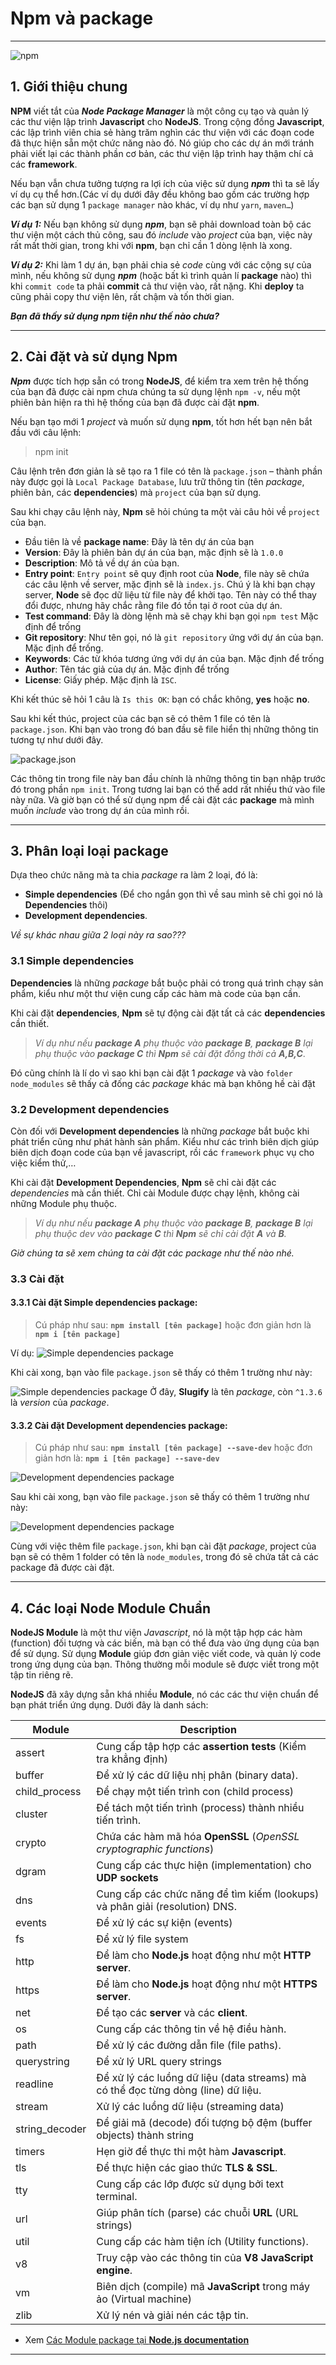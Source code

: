 # Npm và package

---

![npm](./image/001.png 'npm')

## 1. Giới thiệu chung

**NPM** viết tắt của **_Node Package Manager_** là một công cụ tạo và quản lý các thư viện lập trình **Javascript** cho **NodeJS**. Trong cộng đồng **Javascript**, các lập trình viên chia sẻ hàng trăm nghìn các thư viện với các đoạn code đã thực hiện sẵn một chức năng nào đó. Nó giúp cho các dự án mới tránh phải viết lại các thành phần cơ bản, các thư viện lập trình hay thậm chí cả các **framework**.

Nếu bạn vẫn chưa tưởng tượng ra lợi ích của việc sử dụng **_npm_** thì ta sẽ lấy ví dụ cụ thể hơn.(Các ví dụ dưới đây đều không bao gồm các trường hợp các bạn sử dụng 1 `package manager` nào khác, ví dụ như `yarn`, `maven…`)

_**Ví dụ 1:**_ Nếu bạn không sử dụng **_npm_**, bạn sẽ phải download toàn bộ các thư viện một cách thủ công, sau đó _include_ vào _project_ của bạn, việc này rất mất thời gian, trong khi với **npm**, bạn chỉ cần 1 dòng lệnh là xong.

**_Ví dụ 2:_** Khi làm 1 dự án, bạn phải chia sẻ _code_ cùng với các cộng sự của mình, nếu không sử dụng **_npm_** (hoặc bất kì trình quản lí **package** nào) thì khi `commit code` ta phải **commit** cả thư viện vào, rất nặng. Khi **deploy** ta cũng phải copy thư viện lên, rất chậm và tốn thời gian.

**_Bạn đã thấy sử dụng npm tiện như thế nào chưa?_**

---

## 2. Cài đặt và sử dụng Npm

**_Npm_** được tích hợp sẵn có trong **NodeJS**, để kiểm tra xem trên hệ thống của bạn đã được cài npm chưa chúng ta sử dụng lệnh `npm -v`, nếu một phiên bản hiện ra thì hệ thống của bạn đã được cài đặt **npm**.

Nếu bạn tạo mới 1 _project_ và muốn sử dụng **npm**, tốt hơn hết bạn nên bắt đầu với câu lệnh:

> npm init

Câu lệnh trên đơn giản là sẽ tạo ra 1 file có tên là `package.json` – thành phần này được gọi là `Local Package Database`, lưu trữ thông tin (tên _package_, phiên bản, các **dependencies**) mà `project` của bạn sử dụng.

Sau khi chạy câu lệnh này, **Npm** sẽ hỏi chúng ta một vài câu hỏi về `project` của bạn.

- Đầu tiên là về **package name**: Đây là tên dự án của bạn
- **Version**: Đây là phiên bản dự án của bạn, mặc định sẽ là `1.0.0`
- **Description**: Mô tả về dự án của bạn.
- **Entry point**: `Entry point` sẽ quy định root của **Node**, file này sẽ chứa các câu lệnh về server, mặc định sẽ là `index.js`. Chú ý là khi bạn chạy server, **Node** sẽ đọc dữ liệu từ file này để khởi tạo. Tên này có thể thay đổi được, nhưng hãy chắc rằng file đó tồn tại ở root của dự án.
- **Test command**: Đây là dòng lệnh mà sẽ chạy khi bạn gọi `npm test` Mặc định để trống
- **Git repository**: Như tên gọi, nó là `git repository` ứng với dự án của bạn. Mặc định để trống.
- **Keywords**: Các từ khóa tương ứng với dự án của bạn. Mặc định để trống
- **Author**: Tên tác giả của dự án. Mặc định để trống
- **License**: Giấy phép. Mặc định là `ISC`.

Khi kết thúc sẽ hỏi 1 câu là `Is this OK`: bạn có chắc không, **yes** hoặc **no**.

Sau khi kết thúc, project của các bạn sẽ có thêm 1 file có tên là `package.json`. Khi bạn vào trong đó ban đầu sẽ file hiển thị những thông tin tương tự như dưới đây.

![package.json](./image/002.png 'package.json')

Các thông tin trong file này ban đầu chính là những thông tin bạn nhập trước đó trong phần `npm init`. Trong tương lai bạn có thể add rất nhiều thứ vào file này nữa. Và giờ bạn có thể sử dụng npm để cài đặt các **package** mà mình muốn _include_ vào trong dự án của mình rồi.

---

## 3. Phân loại loại package

Dựa theo chức năng mà ta chia _package_ ra làm 2 loại, đó là:

- **Simple dependencies** (Để cho ngắn gọn thì về sau mình sẽ chỉ gọi nó là **Dependencies** thôi)
- **Development dependencies**.

_Về sự khác nhau giữa 2 loại này ra sao???_

### 3.1 Simple dependencies

**Dependencies** là những _package_ bắt buộc phải có trong quá trình chạy sản phẩm, kiểu như một thư viện cung cấp các hàm mà code của bạn cần.

Khi cài đặt **dependencies**, **Npm** sẽ tự động cài đặt tất cả các **dependencies** cần thiết.

> _Ví dụ như nếu **package A** phụ thuộc vào **package B**, **package B** lại phụ thuộc vào **package C** thì **Npm** sẽ cài đặt đồng thời cả **A,B,C**_.

Đó cũng chính là lí do vì sao khi bạn cài đặt 1 _package_ và vào `folder node_modules` sẽ thấy cả đống các _package_ khác mà bạn không hề cài đặt

### 3.2 Development dependencies

Còn đối với **Development dependencies** là những _package_ bắt buộc khi phát triển cũng như phát hành sản phẩm. Kiểu như các trình biên dịch giúp biên dịch đoạn code của bạn về javascript, rồi các `framework` phục vụ cho việc kiểm thử,…

Khi cài đặt **Development Dependencies**, **Npm** sẽ chỉ cài đặt các _dependencies_ mà cần thiết. Chỉ cài Module được chạy lệnh, không cài những Module phụ thuộc.

> _Ví dụ như nếu **package A** phụ thuộc vào **package B**, **package B** lại phụ thuộc dev vào **package C** thì **Npm** sẽ chỉ cài đặt **A** và **B**._

_Giờ chúng ta sẽ xem chúng ta cài đặt các package như thế nào nhé._

### 3.3 Cài đặt

#### 3.3.1 Cài đặt Simple dependencies package:

> Cú pháp như sau: **`npm install [tên package]`**
> hoặc đơn giản hơn là **`npm i [tên package]`**

Ví dụ:
![Simple dependencies package](./image/003.png 'Simple dependencies package')

Khi cài xong, bạn vào file `package.json` sẽ thấy có thêm 1 trường như này:

![Simple dependencies package](./image/004.png 'Simple dependencies package')
Ở đây, **Slugify** là tên _package_, còn `^1.3.6` là _version_ của _package_.

#### 3.3.2 Cài đặt Development dependencies package:

> Cú pháp như sau: **`npm install [tên package] --save-dev`**
> hoặc đơn giản hơn là: **`npm i [tên package] --save-dev`**

![Development dependencies package](./image/005.png 'Development dependencies package')

Sau khi cài xong, bạn vào file `package.json` sẽ thấy có thêm 1 trường như này:

![Development dependencies package](./image/006.png 'Development dependencies package')

Cùng với việc thêm file `package.json`, khi bạn cài đặt _package_, project của bạn sẽ có thêm 1 folder có tên là `node_modules`, trong đó sẽ chứa tất cả các package đã được cài đặt.

---

## 4. Các loại Node Module Chuẩn

**NodeJS Module** là một thư viện _Javascript_, nó là một tập hợp các hàm (function) đối tượng và các biến, mà bạn có thể đưa vào ứng dụng của bạn để sử dụng. Sử dụng **Module** giúp đơn giản việc viết code, và quản lý code trong ứng dụng của bạn. Thông thường mỗi module sẽ được viết trong một tập tin riêng rẽ.

**NodeJS** đã xây dựng sẵn khá nhiều **Module**, nó các các thư viện chuẩn để bạn phát triển ứng dụng. Dưới đây là danh sách:

| Module         | Description                                                                       |
| -------------- | --------------------------------------------------------------------------------- |
| assert         | Cung cấp tập hợp các **assertion tests** (Kiểm tra khẳng định)                    |
| buffer         | Để xử lý các dữ liệu nhị phân (binary data).                                      |
| child_process  | Để chạy một tiến trình con (child process)                                        |
| cluster        | Để tách một tiến trình (process) thành nhiều tiến trình.                          |
| crypto         | Chứa các hàm mã hóa **OpenSSL** (_OpenSSL cryptographic functions_)               |
| dgram          | Cung cấp các thực hiện (implementation) cho **UDP sockets**                       |
| dns            | Cung cấp các chức năng để tìm kiếm (lookups) và phân giải (resolution) DNS.       |
| events         | Để xử lý các sự kiện (events)                                                     |
| fs             | Để xử lý file system                                                              |
| http           | Để làm cho **Node.js** hoạt động như một **HTTP server**.                         |
| https          | Để làm cho **Node.js** hoạt động như một **HTTPS server**.                        |
| net            | Để tạo các **server** và các **client**.                                          |
| os             | Cung cấp các thông tin về hệ điều hành.                                           |
| path           | Để xử lý các đường dẫn file (file paths).                                         |
| querystring    | Để xử lý URL query strings                                                        |
| readline       | Để xử lý các luồng dữ liệu (data streams) mà có thể đọc từng dòng (line) dữ liệu. |
| stream         | Xử lý các luồng dữ liệu (streaming data)                                          |
| string_decoder | Để giải mã (decode) đối tượng bộ đệm (buffer objects) thành string                |
| timers         | Hẹn giờ để thực thi một hàm **Javascript**.                                       |
| tls            | Để thực hiện các giao thức **TLS & SSL**.                                         |
| tty            | Cung cấp các lớp được sử dụng bởi text terminal.                                  |
| url            | Giúp phân tích (parse) các chuỗi **URL** (URL strings)                            |
| util           | Cung cấp các hàm tiện ích (Utility functions).                                    |
| v8             | Truy cập vào các thông tin của **V8 JavaScript engine**.                          |
| vm             | Biên dịch (compile) mã **JavaScript** trong máy ảo (Virtual machine)              |
| zlib           | Xử lý nén và giải nén các tập tin.                                                |

- Xem [Các Module package tại **Node.js documentation**](https://nodejs.org/api/)

---
